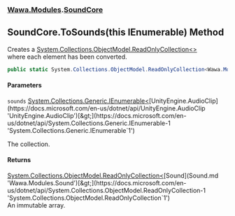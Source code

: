 ### [Wawa.Modules](Wawa.Modules.md 'Wawa.Modules').[SoundCore](SoundCore.md 'Wawa.Modules.SoundCore')

## SoundCore.ToSounds(this IEnumerable<AudioClip>) Method

Creates a [System.Collections.ObjectModel.ReadOnlyCollection&lt;&gt;](https://docs.microsoft.com/en-us/dotnet/api/System.Collections.ObjectModel.ReadOnlyCollection-1 'System.Collections.ObjectModel.ReadOnlyCollection`1')  
where each element has been converted.

```csharp
public static System.Collections.ObjectModel.ReadOnlyCollection<Wawa.Modules.Sound> ToSounds(this System.Collections.Generic.IEnumerable<AudioClip> sounds);
```
#### Parameters

<a name='Wawa.Modules.SoundCore.ToSounds(thisSystem.Collections.Generic.IEnumerable_AudioClip_).sounds'></a>

`sounds` [System.Collections.Generic.IEnumerable&lt;](https://docs.microsoft.com/en-us/dotnet/api/System.Collections.Generic.IEnumerable-1 'System.Collections.Generic.IEnumerable`1')[UnityEngine.AudioClip](https://docs.microsoft.com/en-us/dotnet/api/UnityEngine.AudioClip 'UnityEngine.AudioClip')[&gt;](https://docs.microsoft.com/en-us/dotnet/api/System.Collections.Generic.IEnumerable-1 'System.Collections.Generic.IEnumerable`1')

The collection.

#### Returns
[System.Collections.ObjectModel.ReadOnlyCollection&lt;](https://docs.microsoft.com/en-us/dotnet/api/System.Collections.ObjectModel.ReadOnlyCollection-1 'System.Collections.ObjectModel.ReadOnlyCollection`1')[Sound](Sound.md 'Wawa.Modules.Sound')[&gt;](https://docs.microsoft.com/en-us/dotnet/api/System.Collections.ObjectModel.ReadOnlyCollection-1 'System.Collections.ObjectModel.ReadOnlyCollection`1')  
An immutable array.